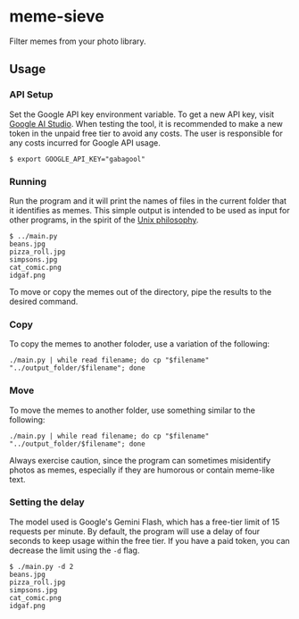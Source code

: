 # meme-sieve
Filter memes from your photo library.


## Usage


### API Setup
Set the Google API key environment variable. To get a new API key, visit [Google AI Studio](https://aistudio.google.com/app/apikey). When testing the tool, it is recommended to make a new token in the unpaid free tier to avoid any costs. The user is responsible for any costs incurred for Google API usage.

```shell
$ export GOOGLE_API_KEY="gabagool"
```


### Running
Run the program and it will print the names of files in the current folder that it identifies as memes. This simple output is intended to be used as input for other programs, in the spirit of the [Unix philosophy](https://en.wikipedia.org/wiki/Unix_philosophy).

```shell 
$ ../main.py 
beans.jpg
pizza_roll.jpg
simpsons.jpg
cat_comic.png
idgaf.png
```

To move or copy the memes out of the directory, pipe the results to the desired command.


### Copy
To copy the memes to another foloder, use a variation of the following:

```shell
./main.py | while read filename; do cp "$filename" "../output_folder/$filename"; done
```


### Move
To move the memes to another folder, use something similar to the following:
```shell
./main.py | while read filename; do cp "$filename" "../output_folder/$filename"; done
```

Always exercise caution, since the program can sometimes misidentify photos as memes, especially if they are humorous or contain meme-like text.


### Setting the delay

The model used is Google's Gemini Flash, which has a free-tier limit of 15 requests per minute. By default, the program will use a delay of four seconds to keep usage within the free tier. If you have a paid token, you can decrease the limit using the `-d` flag.

```shell
$ ./main.py -d 2
beans.jpg
pizza_roll.jpg
simpsons.jpg
cat_comic.png
idgaf.png
```
